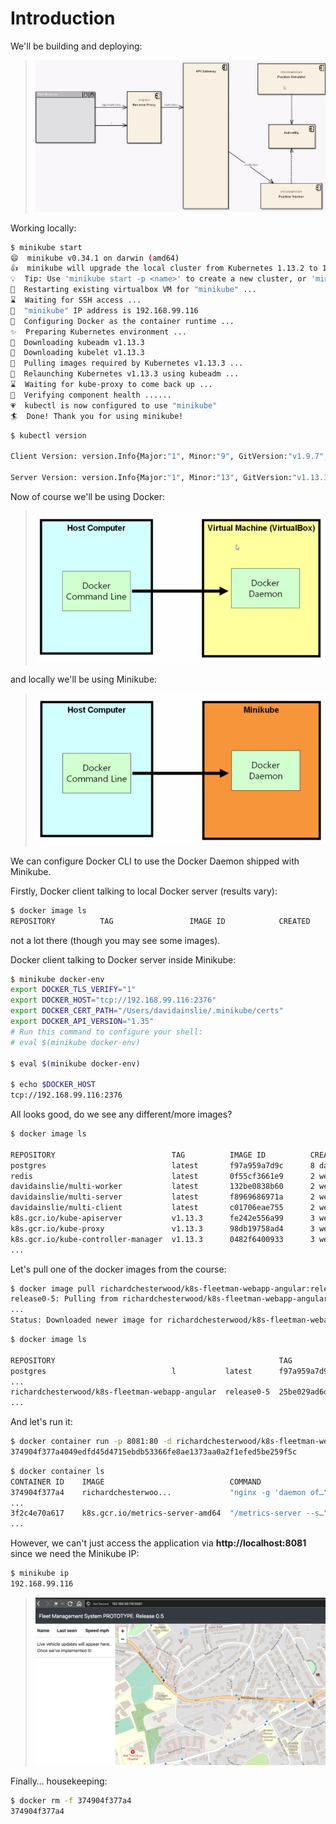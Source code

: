 # Introduction

We'll be building and deploying:

> ![Deploy](images/microservices-to-deploy.png)

Working locally:

```bash
$ minikube start
😄  minikube v0.34.1 on darwin (amd64)
👍  minikube will upgrade the local cluster from Kubernetes 1.13.2 to 1.13.3
💡  Tip: Use 'minikube start -p <name>' to create a new cluster, or 'minikube delete' to delete this one.
🔄  Restarting existing virtualbox VM for "minikube" ...
⌛  Waiting for SSH access ...
📶  "minikube" IP address is 192.168.99.116
🐳  Configuring Docker as the container runtime ...
✨  Preparing Kubernetes environment ...
💾  Downloading kubeadm v1.13.3
💾  Downloading kubelet v1.13.3
🚜  Pulling images required by Kubernetes v1.13.3 ...
🔄  Relaunching Kubernetes v1.13.3 using kubeadm ...
⌛  Waiting for kube-proxy to come back up ...
🤔  Verifying component health ......
💗  kubectl is now configured to use "minikube"
🏄  Done! Thank you for using minikube!
```

```bash
$ kubectl version

Client Version: version.Info{Major:"1", Minor:"9", GitVersion:"v1.9.7", GitCommit:"dd5e1a2978fd0b97d9b78e1564398aeea7e7fe92", GitTreeState:"clean", BuildDate:"2018-04-19T00:05:56Z", GoVersion:"go1.9.3", Compiler:"gc", Platform:"darwin/amd64"}

Server Version: version.Info{Major:"1", Minor:"13", GitVersion:"v1.13.3", GitCommit:"721bfa751924da8d1680787490c54b9179b1fed0", GitTreeState:"clean", BuildDate:"2019-02-01T20:00:57Z", GoVersion:"go1.11.5", Compiler:"gc", Platform:"linux/amd64"}
```

Now of course we'll be using Docker:

> ![Docker](images/docker.png)

and locally we'll be using Minikube:

> ![Minikube](images/minikube.png)

We can configure Docker CLI to use the Docker Daemon shipped with Minikube.

Firstly, Docker client talking to local Docker server (results vary):

```bash
$ docker image ls
REPOSITORY          TAG                 IMAGE ID            CREATED             SIZE
```

not a lot there (though you may see some images).

Docker client talking to Docker server inside Minikube:

```bash
$ minikube docker-env
export DOCKER_TLS_VERIFY="1"
export DOCKER_HOST="tcp://192.168.99.116:2376"
export DOCKER_CERT_PATH="/Users/davidainslie/.minikube/certs"
export DOCKER_API_VERSION="1.35"
# Run this command to configure your shell:
# eval $(minikube docker-env)

$ eval $(minikube docker-env)

$ echo $DOCKER_HOST
tcp://192.168.99.116:2376
```

All looks good, do we see any different/more images?

```bash
$ docker image ls

REPOSITORY                          TAG          IMAGE ID          CREATED             SIZE
postgres                            latest       f97a959a7d9c      8 days ago          312MB
redis                               latest       0f55cf3661e9      2 weeks ago         95MB
davidainslie/multi-worker           latest       132be0838b60      2 weeks ago         82.5MB
davidainslie/multi-server           latest       f8969686971a      2 weeks ago         87MB
davidainslie/multi-client           latest       c01706eae755      2 weeks ago         110MB
k8s.gcr.io/kube-apiserver           v1.13.3      fe242e556a99      3 weeks ago         181MB
k8s.gcr.io/kube-proxy               v1.13.3      98db19758ad4      3 weeks ago         80.3MB
k8s.gcr.io/kube-controller-manager  v1.13.3      0482f6400933      3 weeks ago         146MB
...
```

Let's pull one of the docker images from the course:

```bash
$ docker image pull richardchesterwood/k8s-fleetman-webapp-angular:release0-5
release0-5: Pulling from richardchesterwood/k8s-fleetman-webapp-angular
...
Status: Downloaded newer image for richardchesterwood/k8s-fleetman-webapp-angular:release0-5
```

```bash
$ docker image ls

REPOSITORY                          						TAG         IMAGE ID      CREATED      SIZE
postgres                            l           latest      f97a959a7d9c  8 days ago   312MB
...
richardchesterwood/k8s-fleetman-webapp-angular  release0-5  25be029ad6d0  8 months ago 29.2MB
...
```

And let's run it:

```bash
$ docker container run -p 8081:80 -d richardchesterwood/k8s-fleetman-webapp-angular:release0-5
374904f377a4049edfd45d4715ebdb53366fe8ae1373aa0a2f1efed5be259f5c
```

```bash
$ docker container ls
CONTAINER ID    IMAGE                            COMMAND                 PORTS
374904f377a4    richardchesterwoo...             "nginx -g 'daemon of…"  0.0.0.0:8081->80/tcp
...
3f2c4e70a617    k8s.gcr.io/metrics-server-amd64  "/metrics-server --s…"
...
```

However, we can't just access the application via **http://localhost:8081** since we need the Minikube IP:

```bash
$ minikube ip
192.168.99.116
```

> ![Prototype](images/prototype.png)

Finally… housekeeping:

```bash
$ docker rm -f 374904f377a4
374904f377a4
```


